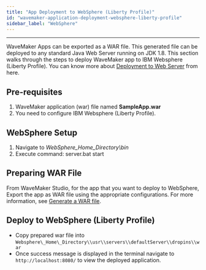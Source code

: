```yaml
---
title: "App Deployment to WebSphere (Liberty Profile)"
id: "wavemaker-application-deployment-websphere-liberty-profile"
sidebar_label: "WebSphere"
---
```

---

WaveMaker Apps can be exported as a WAR file. This generated file can be deployed to any standard Java Web Server running on JDK 1.8. This section walks through the steps to deploy WaveMaker app to IBM Websphere (Liberty Profile). You can know more about [Deployment to Web Server](/learn/app-development/deployment/deployment-web-server/) from here.

## Pre-requisites

1. WaveMaker application (war) file named **SampleApp.war**
2. You need to configure IBM Websphere (Liberty Profile).

## WebSphere Setup

1. Navigate to _WebSphere\_Home\_Directory\\bin_
2. Execute command: server.bat start

## Preparing WAR File

From WaveMaker Studio, for the app that you want to deploy to WebSphere, Export the app as WAR file using the appropriate configurations. For more information, see [Generate a WAR file](/learn/app-development/deployment/deployment-web-server/#generate-a-war-file).

## Deploy to WebSphere (Liberty Profile)

- Copy prepared war file into `Websphere\_Home\_Directory\\usr\\servers\\defaultServer\\dropins\\war`
- Once success message is displayed in the terminal navigate to `http://localhost:8080/` to view the deployed application.
